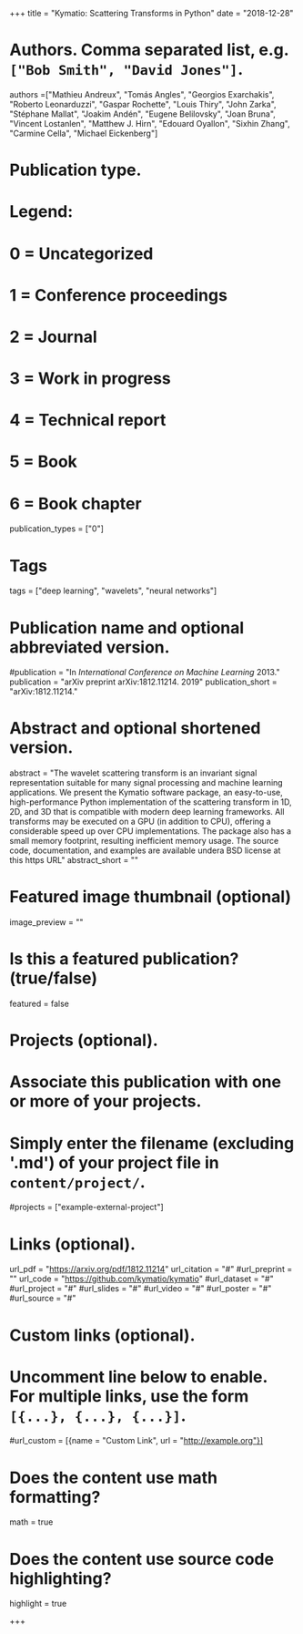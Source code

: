 +++
title = "Kymatio: Scattering Transforms in Python"
date = "2018-12-28"
# Authors. Comma separated list, e.g. `["Bob Smith", "David Jones"]`.
authors =["Mathieu Andreux", "Tomás Angles", "Georgios Exarchakis", "Roberto Leonarduzzi", "Gaspar Rochette", "Louis Thiry", "John Zarka", "Stéphane Mallat", "Joakim Andén", "Eugene Belilovsky", "Joan Bruna", "Vincent Lostanlen", "Matthew J. Hirn", "Edouard Oyallon", "Sixhin Zhang", "Carmine Cella", "Michael Eickenberg"]

# Publication type.
# Legend:
# 0 = Uncategorized
# 1 = Conference proceedings
# 2 = Journal
# 3 = Work in progress
# 4 = Technical report
# 5 = Book
# 6 = Book chapter
publication_types = ["0"]

# Tags
tags = ["deep learning", "wavelets", "neural networks"]

# Publication name and optional abbreviated version.
#publication = "In  *International Conference on Machine Learning*  2013."
publication = "arXiv preprint arXiv:1812.11214. 2019"
publication_short = "arXiv:1812.11214."

# Abstract and optional shortened version.
abstract = "The wavelet scattering transform is an invariant signal representation suitable for many signal processing and machine learning applications. We present the Kymatio software package, an easy-to-use, high-performance Python implementation of the scattering transform in 1D, 2D, and 3D that is compatible with modern deep learning frameworks. All transforms may be executed on a GPU (in addition to CPU), offering a considerable speed up over CPU implementations. The package also has a small memory footprint, resulting inefficient memory usage. The source code, documentation, and examples are available undera BSD license at this https URL"
abstract_short = ""

# Featured image thumbnail (optional)
image_preview = ""

# Is this a featured publication? (true/false)
featured = false

# Projects (optional).
#   Associate this publication with one or more of your projects.
#   Simply enter the filename (excluding '.md') of your project file in `content/project/`.
#projects = ["example-external-project"]

# Links (optional).
url_pdf = "https://arxiv.org/pdf/1812.11214"
url_citation = "#"
#url_preprint = ""
url_code = "https://github.com/kymatio/kymatio"
#url_dataset = "#"
#url_project = "#"
#url_slides = "#"
#url_video = "#"
#url_poster = "#"
#url_source = "#"

# Custom links (optional).
#   Uncomment line below to enable. For multiple links, use the form `[{...}, {...}, {...}]`.
#url_custom = [{name = "Custom Link", url = "http://example.org"}]

# Does the content use math formatting?
math = true

# Does the content use source code highlighting?
highlight = true


+++


<!-- More detail can easily be written here using *Markdown* and $\rm \LaTeX$ math code. -->
